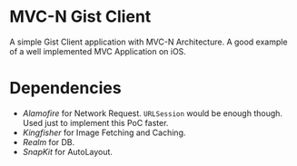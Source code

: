 # MVC-N Gist Client
A simple Gist Client application with MVC-N Architecture. 
A good example of a well implemented MVC Application on iOS.

# Dependencies
- *Alamofire* for Network Request. `URLSession` would be enough though. Used just to implement this PoC faster.
- *Kingfisher* for Image Fetching and Caching.
- *Realm* for DB.
- *SnapKit* for AutoLayout.
